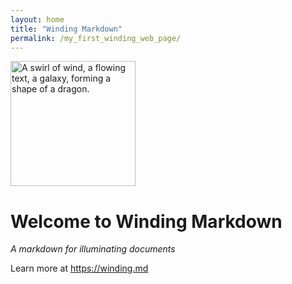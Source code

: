 ```yaml
---
layout: home
title: "Winding Markdown"
permalink: /my_first_winding_web_page/
---
```


<div class="text-center my-8">
  <img src="{{ '/assets/logos/winding_logo.png' | relative_url }}"
       alt="A swirl of wind, a flowing text, a galaxy, forming a shape of a dragon."
       width="200"
       class="logo" />
</div>

# Welcome to Winding Markdown  
_A markdown for illuminating documents_

<div class="mt-6">
  Learn more at <a href="https://winding.md">https://winding.md</a>
</div>

